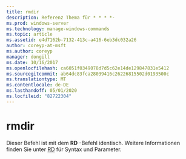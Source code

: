 ```yaml
---
title: rmdir
description: Referenz Thema für * * * *-
ms.prod: windows-server
ms.technology: manage-windows-commands
ms.topic: article
ms.assetid: e4d7162b-7132-413c-a416-6eb3dc032a26
author: coreyp-at-msft
ms.author: coreyp
manager: dongill
ms.date: 10/16/2017
ms.openlocfilehash: ca6051f0349078d7d5c62e14de129847831e5412
ms.sourcegitcommit: ab64dc83fca28039416c26226815502d0193500c
ms.translationtype: MT
ms.contentlocale: de-DE
ms.lasthandoff: 05/01/2020
ms.locfileid: "82722304"
---
```

# <a name="rmdir"></a>rmdir



Dieser Befehl ist mit dem **RD** -Befehl identisch. Weitere Informationen finden Sie unter [RD](rd.md) für Syntax und Parameter.